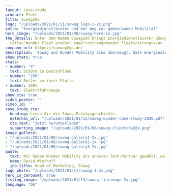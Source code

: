 ```yaml
---
layout: case-study
product: Fleet
title: Süwag2Go
logo: "/uploads/2021/01/11/suwag_logo-1-2x.png"
intro: "Energiedienstleister und der Weg zur gemeinsamen Mobilität"
hero_image: "/uploads/2021/01/08/suwag-hero-2x.jpg"
the_details: Unter dem Namen Süwag2GO bringt Energiedienstleister Süwag Vertrieb AG & Co KG Elektroroller-Sharing in vier deutsche Städte—Frankfurt, Neuwied, Mainz, und Bad Homburg. Angetrieben von <a href="https://www.wundermobility.com/fleet"
  title="Wunder Fleet product page"><strong>Wunder Fleet</strong></a> ist Süwag in der Lage neue Kunden zu gewinnen, die Beziehung zu ihren bestehenden Kunden zu verbessern und einen positiven Beitrag zur Nachhaltigkeit zu leisten. 
company_url: https://suewag2go.de/
description: 'Süwag und Wunder Mobility sind überzeugt, dass Energiedienstleister ein vielversprechendes, effektives und nachhaltiges Standbein im Bereich der Shared Mobility aufbauen können.'
show_stats: true
stats:
- number: "4"
  text: Städte in Deutschland
- number: "250"
  text: Roller in ihrer Flotte
- number: 100%
  text: Elektrofahrzeuge
show_cta: true
video_poster: ''
vimeo_id: ''
case_study_cta:
  heading: Lesen Sie die Süwag Erfolgsgeschichte.
  external_url: "/uploads/2021/01/13/suwag-wunder-case-study-2020.pdf"
  cta_text: "Jetzt herunterladen"
  supporting_image: "/uploads/2021/01/08/suwag-clientcta@2x.png"
image_gallery:
- "/uploads/2021/01/08/suwag-gallery1-2x.jpg"
- "/uploads/2021/01/08/suwag-gallery2-2x.jpg"
- "/uploads/2021/01/08/suwag-gallery3-2x.jpg"
quote:
  text: Wir haben Wunder Mobility als unseren Tech-Partner gewählt, weil wir gemeinsam Ideen entwickeln können, die unsere Dienstleistungen voranbringen.
  name: David Wiethoff
  job_title: Head of Marketing, Süwag
logo_white: "/uploads/2021/01/11/suwag-1-2x.png"
hero_is_carousel: true
listing_image: "/uploads/2021/01/13/suwag-listimage-2x.jpg"
language: "DE"
---
```

